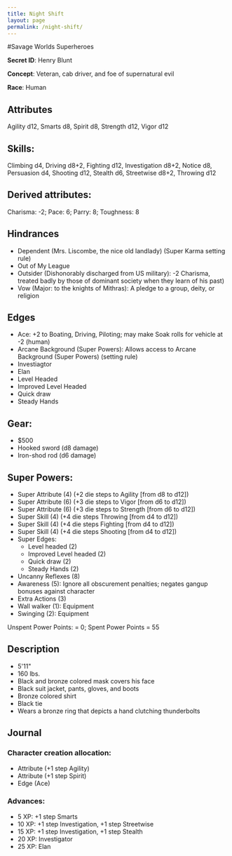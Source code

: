 ```yaml
---
title: Night Shift
layout: page
permalink: /night-shift/
---
```


#Savage Worlds Superheroes
 
**Secret ID**: Henry Blunt

**Concept**: Veteran, cab driver, and foe of supernatural evil

**Race**: Human

## Attributes
Agility d12, Smarts d8, Spirit d8, Strength d12, Vigor d12

## Skills: 
Climbing d4, Driving d8+2, Fighting d12, Investigation d8+2, Notice d8, Persuasion d4, Shooting d12, Stealth d6, Streetwise d8+2, Throwing d12
## Derived attributes: 
Charisma: -2; Pace: 6; Parry: 8; Toughness: 8

## Hindrances
* Dependent (Mrs. Liscombe, the nice old landlady) (Super Karma setting rule)
* Out of My League
* Outsider (Dishonorably discharged from US military): -2 Charisma, treated badly by those of dominant society when they learn of his past)
* Vow (Major: to the knights of Mithras): A pledge to a group, deity, or religion

## Edges 
* Ace: +2 to Boating, Driving, Piloting; may make Soak rolls for vehicle at -2 (human)
* Arcane Background (Super Powers): Allows access to Arcane Background (Super Powers) (setting rule)
* Investiagtor
* Elan
* Level Headed           
* Improved Level Headed
* Quick draw
* Steady Hands

## Gear: 
* $500
* Hooked sword (d8 damage)
* Iron-shod rod (d6 damage)

## Super Powers: 
* Super Attribute (4) (+2 die steps to Agility [from d8 to d12])
* Super Attribute (6) (+3 die steps to Vigor [from d6 to d12])  
* Super Attribute (6) (+3 die steps to Strength [from d6 to d12])    
* Super Skill (4) (+4 die steps Throwing [from d4 to d12])
* Super Skill (4) (+4 die steps Fighting [from d4 to d12])
* Super Skill (4) (+4 die steps Shooting [from d4 to d12])
* Super Edges: 
	* Level headed (2)           
	* Improved Level headed (2)
	* Quick draw (2)
	* Steady Hands (2)
* Uncanny Reflexes (8)	
* Awareness (5): Ignore all obscurement penalties; negates gangup bonuses against character
* Extra Actions (3)  
* Wall walker (1): Equipment
* Swinging (2): Equipment

Unspent Power Points: = 0; Spent Power Points = 55

## Description 
* 5'11"
* 160 lbs.
* Black and bronze colored mask covers his face
* Black suit jacket, pants, gloves, and boots
* Bronze colored shirt
* Black tie
* Wears a bronze ring that depicts a hand clutching thunderbolts




## Journal  
 
### Character creation allocation:
* Attribute (+1 step Agility)
* Attribute (+1 step Spirit)
* Edge (Ace)
 
### Advances:
*  5 XP: +1 step Smarts
* 10 XP: +1 step Investigation, +1 step Streetwise
* 15 XP: +1 step Investigation, +1 step Stealth
* 20 XP: Investigator
* 25 XP: Elan